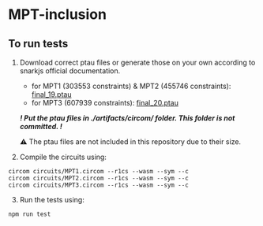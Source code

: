 # MPT-inclusion

## To run tests
1. Download correct ptau files or generate those on your own according to snarkjs official documentation.
   - for MPT1 (303553 constraints) & MPT2 (455746 constraints): [final_19.ptau](https://hermez.s3-eu-west-1.amazonaws.com/powersOfTau28_hez_final_19.ptau)
   - for MPT3 (607939 constraints): [final_20.ptau](https://hermez.s3-eu-west-1.amazonaws.com/powersOfTau28_hez_final_20.ptau)

    ***! Put the ptau files in ./artifacts/circom/ folder. This folder is not committed. !***

    :warning: The ptau files are not included in this repository due to their size.

2. Compile the circuits using:
```
circom circuits/MPT1.circom --r1cs --wasm --sym --c
circom circuits/MPT2.circom --r1cs --wasm --sym --c
circom circuits/MPT3.circom --r1cs --wasm --sym --c
```
3. Run the tests using:
```
npm run test
```